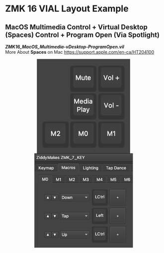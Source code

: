 # ZMK 16 VIAL Layout Example

## MacOS Multimedia Control + Virtual Desktop (Spaces) Control + Program Open (Via Spotlight)
***ZMK16_MacOS_Multimedia-vDesktop-ProgramOpen.vil***<br>
More About **Spaces** on Mac https://support.apple.com/en-ca/HT204100
<p align="center" style="vertical-align: top; position: relative" >
  
<img align="top" style="vertical-align:top" src="https://raw.githubusercontent.com/ziddymakes/ZMK-Vial-Instructions/main/media/4667hsv372.png?raw=true" width="300"/>  
  
<img align="top" style="vertical-align:top" src="https://raw.githubusercontent.com/ziddymakes/ZMK-Vial-Instructions/main/media/hhfhjf65dbnd.png?raw=true" width="317"/>  

</p>
